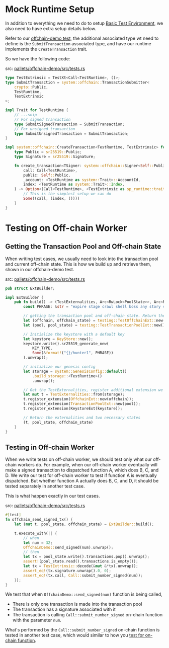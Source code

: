 # Mock Runtime Setup

In addition to everything we need to do to setup [Basic Test Environment](./mock.md), we also need to have extra setup details below.

Refer to our [offchain-demo test](TK), the additional associated type wt need to define is the `SubmitTransaction` associated type, and have our runtime implements the `CreateTransaction` trait.

So we have the following code:

src: [pallets/offchain-demo/src/tests.rs](TK)

```rust
type TestExtrinsic = TestXt<Call<TestRuntime>, ()>;
type SubmitTransaction = system::offchain::TransactionSubmitter<
	crypto::Public,
	TestRuntime,
	TestExtrinsic
>;

impl Trait for TestRuntime {
	// ...snip
	// For signed transaction
	type SubmitSignedTransaction = SubmitTransaction;
	// For unsigned transaction
	type SubmitUnsignedTransaction = SubmitTransaction;
}

impl system::offchain::CreateTransaction<TestRuntime, TestExtrinsic> for TestRuntime {
	type Public = sr25519::Public;
	type Signature = sr25519::Signature;

	fn create_transaction<TSigner: system::offchain::Signer<Self::Public, Self::Signature>> (
		call: Call<TestRuntime>,
		public: Self::Public,
		_account: <TestRuntime as system::Trait>::AccountId,
		index: <TestRuntime as system::Trait>::Index,
	) -> Option<(Call<TestRuntime>, <TestExtrinsic as sp_runtime::traits::Extrinsic>::SignaturePayload)> {
		// This is the simplest setup we can do
		Some((call, (index, ())))
	}
}
```

# Testing on Off-chain Worker

## Getting the Transaction Pool and Off-chain State

When writing test cases, we usually need to look into the transaction pool and current off-chain state. This is how we build up and retrieve them, shown in our offchain-demo test.

src: [pallets/offchain-demo/src/tests.rs](TK)

```rust
pub struct ExtBuilder;

impl ExtBuilder {
	pub fn build() -> (TestExternalities, Arc<RwLock<PoolState>>, Arc<RwLock<OffchainState>>) {
		const PHRASE: &str = "expire stage crawl shell boss any story swamp skull yellow bamboo copy";

		// getting the transaction pool and off-chain state. Return them for future inspection.
		let (offchain, offchain_state) = testing::TestOffchainExt::new();
		let (pool, pool_state) = testing::TestTransactionPoolExt::new();

		// Initialize the keystore with a default key
		let keystore = KeyStore::new();
		keystore.write().sr25519_generate_new(
			KEY_TYPE,
			Some(&format!("{}/hunter1", PHRASE))
		).unwrap();

		// initialize our genesis config
		let storage = system::GenesisConfig::default()
			.build_storage::<TestRuntime>()
			.unwrap();

		// Get the TestExternalities, register additional extension we just setup
		let mut t = TestExternalities::from(storage);
		t.register_extension(OffchainExt::new(offchain));
		t.register_extension(TransactionPoolExt::new(pool));
		t.register_extension(KeystoreExt(keystore));

		// Return the externalities and two necessary states
		(t, pool_state, offchain_state)
	}
}
```

## Testing in Off-chain Worker

When we write tests on off-chain worker, we should test only what our off-chain workers do. For example, when our off-chain worker eventually will make a signed transaction to dispatched function A, which does B, C, and D. We write our test for off-chain worker to test if function A is eventually dispatched. But whether function A actually does B, C, and D, it should be tested separately in another test case.

This is what happen exactly in our test cases.

src: [pallets/offchain-demo/src/tests.rs](TK)

```rust
#[test]
fn offchain_send_signed_tx() {
	let (mut t, pool_state, offchain_state) = ExtBuilder::build();

	t.execute_with(|| {
		// when
		let num = 32;
		OffchainDemo::send_signed(num).unwrap();
		// then
		let tx = pool_state.write().transactions.pop().unwrap();
		assert!(pool_state.read().transactions.is_empty());
		let tx = TestExtrinsic::decode(&mut &*tx).unwrap();
		assert_eq!(tx.signature.unwrap().0, 0);
		assert_eq!(tx.call, Call::submit_number_signed(num));
	});
}
```

We test that when `OffchainDemo::send_signed(num)` function is being called,

- There is only one transaction is made into the transaction pool
- The transaction has a signature associated with it
- The transaction is calling `Call::submit_number_signed` on-chain function with the parameter `num`.

What's performed by the `Call::submit_number_signed` on-chain function is tested in another test case, which would similar to how you [test for on-chain function](./common.md).
